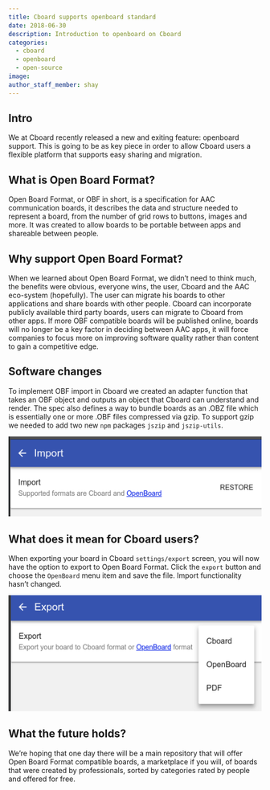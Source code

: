 ```yaml
---
title: Cboard supports openboard standard
date: 2018-06-30
description: Introduction to openboard on Cboard
categories:
  - cboard
  - openboard
  - open-source
image:
author_staff_member: shay
---
```

## Intro

We at Cboard recently released a new and exiting feature: openboard support. This is going to be as key piece in order to allow Cboard users a flexible platform that supports easy sharing and migration.

## What is Open Board Format?

Open Board Format, or OBF in short, is a specification for AAC communication boards, it describes the data and structure needed to represent a board, from the number of grid rows to buttons, images and more. It was created to allow boards to be portable between apps and shareable between people.

## Why support Open Board Format?

When we learned about Open Board Format, we didn’t need to think much, the benefits were obvious, everyone wins, the user, Cboard and the AAC eco-system (hopefully). The user can migrate his boards to other applications and share boards with other people. Cboard can incorporate publicly available third party boards, users can migrate to Cboard from other apps. If more OBF compatible boards will be published online, boards will no longer be a key factor in deciding between AAC apps, it will force companies to focus more on improving software quality rather than content to gain a competitive edge.

## Software changes

To implement OBF import in Cboard we created an adapter function that takes an OBF object and outputs an object that Cboard can understand and render. The spec also defines a way to bundle boards as an .OBZ file which is essentially one or more .OBF files compressed via gzip. To support gzip we needed to add two new `npm` packages `jszip` and `jszip-utils`.

![Cboard](/images/app/import.png)

## What does it mean for Cboard users?

When exporting your board in Cboard `settings/export` screen, you will now have the option to export to Open Board Format. Click the `export` button and choose the `OpenBoard` menu item and save the file. Import functionality hasn’t changed.

![Cboard](/images/app/export.png)

## What the future holds?

We’re hoping that one day there will be a main repository that will offer Open Board Format compatible boards, a marketplace if you will, of boards that were created by professionals, sorted by categories rated by people and offered for free.